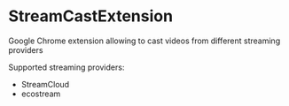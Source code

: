 StreamCastExtension
===================

Google Chrome extension allowing to cast videos from different streaming providers

Supported streaming providers:

- StreamCloud
- ecostream
